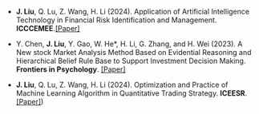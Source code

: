 - <strong>J. Liu</strong>, Q. Lu, Z. Wang, H. Li (2024). Application of Artificial Intelligence Technology in Financial Risk Identification and Management. <strong>ICCCEMEE</strong>.[[Paper]](https://webofproceedings.org/proceedings_series/article/artId/23005.html)

- Y. Chen, <strong>J. Liu</strong>, Y. Gao, W. He*, H. Li, G. Zhang, and H. Wei (2023). A New stock Market Analysis Method Based on Evidential Reasoning and Hierarchical Belief Rule Base 
 to Support Investment Decision Making. <strong>Frontiers in Psychology</strong>. [[Paper]](https://doi.org/10.3389/fpsyg.2023.1123578)

- <strong>J. Liu</strong>, Q. Lu, Z. Wang, H. Li (2024). Optimization and Practice of Machine Learning Algorithm in Quantitative Trading Strategy. <strong>ICEESR</strong>. [[Paper]](https://webofproceedings.org/proceedings_series/article/artId/23078.html#location))


